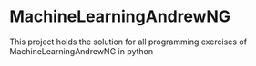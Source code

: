 # MachineLearningAndrewNG
This project holds the solution for all programming exercises of  MachineLearningAndrewNG in python
